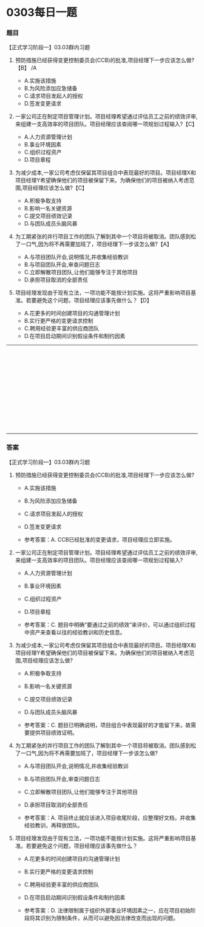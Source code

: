 # 0303每日一题
### 题目
【正式学习阶段一】03.03群内习题

1. 预防措施已经获得变更控制委员会(CCB)的批准,项目经理下一步应该怎么做?【B】  /A
	- A.实施该措施
	- B.为风险添加应急储备
	- C.请求项目发起人的授权
	- D.签发变更请求

2. 一家公司正在制定项目管理计划。项目经理希望通过评估员工之前的绩效评审,来组建一支高效率的项目团队。项目经理应该查阅哪一项规划过程输入?【C】
	- A.人力资源管理计划
	- B.事业环境因素
	- C.组织过程资产                                                                  
	- D.项目章程

3. 为减少成本,一家公司考虑仅保留其项目组合中表现最好的项目。项目经理X和项目经理Y希望确保他们的项目被保留下来。为确保他们的项目被纳入考虑范围,项目经理应该怎么做?【C】
	- A.积极争取支持
	- B.影响一名关键资源
	- C.提交项目绩效记录
	- D.与团队成员头脑风暴

4. 为工期紧张的并行项目工作的团队了解到其中一个项目将被取消。团队感到松了一口气,因为将不再需要加班了，项目经理下一步该怎么做?【A】
	- A.与项目团队开会,说明情况,并收集经验教训
	- B.与项目团队开会,审查问题日志
	- C.立即解散项目团队,让他们能够专注于其他项目
	- D.承担项目取消的全部责任

5. 项目经理发现由于现有立法，一项功能不能按计划实施。这将严重影响项目基准。若要避免这个问题，项目经理应该事先做什么？【D】
	- A.花更多的时间创建项目的沟通管理计划
	- B.实行更严格的变更请求控制
	- C.聘用经验更丰富的供应商团队
	- D.在项目启动期间识别假设条件和制约因素

<hr/>
<br/><br/><br/><br/><br/><br/><br/><br/><br/><br/><br/><br/>
<hr/>

### 答案
【正式学习阶段一】03.03群内习题

1. 预防措施已经获得变更控制委员会(CCB)的批准,项目经理下一步应该怎么做? 
	- A.实施该措施
	- B.为风险添加应急储备
	- C.请求项目发起人的授权
	- D.签发变更请求

	- 参考答案：A. CCB已经批准的变更请求，项目经理应立即实施。

2. 一家公司正在制定项目管理计划。项目经理希望通过评估员工之前的绩效评审,来组建一支高效率的项目团队。项目经理应该查阅哪一项规划过程输入?
	- A.人力资源管理计划
	- B.事业环境因素
	- C.组织过程资产 
	- D.项目章程

	- 参考答案：C. 题目中明确“要通过之前的绩效”来评价，可以通过组织过程中资产来查看以往的经验教训和历史信息。

3. 为减少成本,一家公司考虑仅保留其项目组合中表现最好的项目。项目经理X和项目经理Y希望确保他们的项目被保留下来。为确保他们的项目被纳入考虑范围,项目经理应该怎么做?
	- A.积极争取支持
	- B.影响一名关键资源
	- C.提交项目绩效记录
	- D.与团队成员头脑风暴

	- 参考答案：C. 题目已明确说明，项目组合中表现最好的才能留下来，故需要提供项目绩效证明。

4. 为工期紧张的并行项目工作的团队了解到其中一个项目将被取消。团队感到松了一口气,因为将不再需要加班了，项目经理下一步该怎么做?
	- A.与项目团队开会,说明情况,并收集经验教训
	- B.与项目团队开会,审查问题日志
	- C.立即解散项目团队,让他们能够专注于其他项目
	- D.承担项目取消的全部责任

	- 参考答案：A. 项目终止就应该进入项目收尾阶段，应整理好文档，并收集经验教训，再释放团队。

5. 项目经理发现由于现有立法，一项功能不能按计划实施。这将严重影响项目基准。若要避免这个问题，项目经理应该事先做什么？
	- A.花更多的时间创建项目的沟通管理计划
	- B.实行更严格的变更请求控制
	- C.聘用经验更丰富的供应商团队
	- D.在项目启动期间识别假设条件和制约因素

	- 参考答案：D. 法律限制属于组织外部事业环境因素之一，应在项目初始阶段将其识别为限制条件，从而可以避免因法律改变而出现的问题。